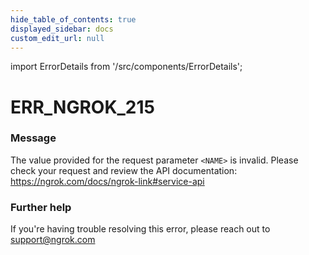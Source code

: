 ```yaml
---
hide_table_of_contents: true
displayed_sidebar: docs
custom_edit_url: null
---
```


import ErrorDetails from '/src/components/ErrorDetails';

# ERR_NGROK_215

### Message
The value provided for the request parameter `<NAME>` is invalid. Please check your request and review the API documentation: https://ngrok.com/docs/ngrok-link#service-api

### Further help
If you're having trouble resolving this error, please reach out to [support@ngrok.com](mailto:support@ngrok.com?subject=Help%20with%20ERR_NGROK_215)

<ErrorDetails error='err_ngrok_215' />
